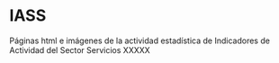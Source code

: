 # IASS
Páginas html e imágenes de la actividad estadística de Indicadores de Actividad del Sector Servicios 
XXXXX
